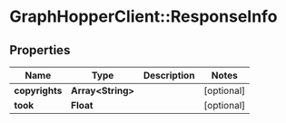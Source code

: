 # GraphHopperClient::ResponseInfo

## Properties
Name | Type | Description | Notes
------------ | ------------- | ------------- | -------------
**copyrights** | **Array&lt;String&gt;** |  | [optional] 
**took** | **Float** |  | [optional] 


